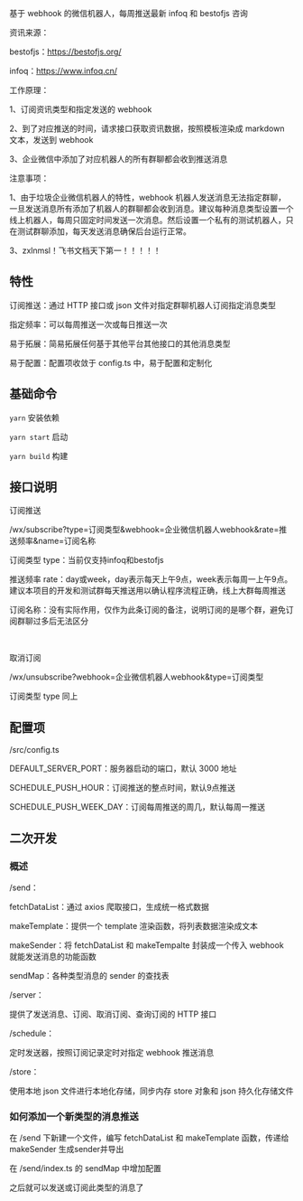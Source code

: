 基于 webhook 的微信机器人，每周推送最新 infoq 和 bestofjs 咨询

资讯来源：

bestofjs：https://bestofjs.org/

infoq：https://www.infoq.cn/

工作原理：

1、订阅资讯类型和指定发送的 webhook

2、到了对应推送的时间，请求接口获取资讯数据，按照模板渲染成 markdown 文本，发送到 webhook

3、企业微信中添加了对应机器人的所有群聊都会收到推送消息

注意事项：

1、由于垃圾企业微信机器人的特性，webhook 机器人发送消息无法指定群聊，一旦发送消息所有添加了机器人的群聊都会收到消息。建议每种消息类型设置一个线上机器人，每周只固定时间发送一次消息。然后设置一个私有的测试机器人，只在测试群聊添加，每天发送消息确保后台运行正常。

3、zxlnmsl！飞书文档天下第一！！！！！

## 特性

订阅推送：通过 HTTP 接口或 json 文件对指定群聊机器人订阅指定消息类型

指定频率：可以每周推送一次或每日推送一次

易于拓展：简易拓展任何基于其他平台其他接口的其他消息类型

易于配置：配置项收敛于 config.ts 中，易于配置和定制化


## 基础命令

`yarn` 安装依赖

`yarn start` 启动

`yarn build` 构建

## 接口说明

订阅推送

/wx/subscribe?type=订阅类型&webhook=企业微信机器人webhook&rate=推送频率&name=订阅名称

订阅类型 type：当前仅支持infoq和bestofjs

推送频率 rate：day或week，day表示每天上午9点，week表示每周一上午9点。建议本项目的开发和测试群每天推送用以确认程序流程正确，线上大群每周推送

订阅名称：没有实际作用，仅作为此条订阅的备注，说明订阅的是哪个群，避免订阅群聊过多后无法区分

<br />

取消订阅

/wx/unsubscribe?webhook=企业微信机器人webhook&type=订阅类型

订阅类型 type 同上

## 配置项

/src/config.ts

DEFAULT_SERVER_PORT：服务器启动的端口，默认 3000 地址

SCHEDULE_PUSH_HOUR：订阅推送的整点时间，默认9点推送

SCHEDULE_PUSH_WEEK_DAY：订阅每周推送的周几，默认每周一推送

## 二次开发

### 概述

/send：

fetchDataList：通过 axios 爬取接口，生成统一格式数据

makeTemplate：提供一个 template 渲染函数，将列表数据渲染成文本

makeSender：将 fetchDataList 和 makeTempalte 封装成一个传入 webhook 就能发送消息的功能函数

sendMap：各种类型消息的 sender 的查找表

/server：

提供了发送消息、订阅、取消订阅、查询订阅的 HTTP 接口

/schedule：

定时发送器，按照订阅记录定时对指定 webhook 推送消息

/store：

使用本地 json 文件进行本地化存储，同步内存 store 对象和 json 持久化存储文件

### 如何添加一个新类型的消息推送

在 /send 下新建一个文件，编写 fetchDataList 和 makeTemplate 函数，传递给 makeSender 生成sender并导出

在 /send/index.ts 的 sendMap 中增加配置

之后就可以发送或订阅此类型的消息了

